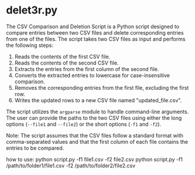 # delet3r.py

The CSV Comparison and Deletion Script is a Python script designed to compare entries between two CSV files and delete corresponding entries from one of the files. The script takes two CSV files as input and performs the following steps:

1. Reads the contents of the first CSV file.
2. Reads the contents of the second CSV file.
3. Extracts the entries from the first column of the second file.
4. Converts the extracted entries to lowercase for case-insensitive comparison.
5. Removes the corresponding entries from the first file, excluding the first row.
6. Writes the updated rows to a new CSV file named "updated_file.csv".

The script utilizes the `argparse` module to handle command-line arguments. The user can provide the paths to the two CSV files using either the long options (`--file1` and `--file2`) or the short options (`-f1` and `-f2`).

Note: The script assumes that the CSV files follow a standard format with comma-separated values and that the first column of each file contains the entries to be compared.

how to use: 
python script.py -f1 file1.csv -f2 file2.csv
python script.py -f1 /path/to/folder1/file1.csv -f2 /path/to/folder2/file2.csv
